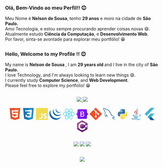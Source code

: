 
### Olá, Bem-Vindo ao meu Perfil!! 😊
Meu Nome é <strong>Nelson de Sousa</strong>, tenho <strong>29 anos</strong> e moro na cidade de <strong>São Paulo.</strong><br>
Amo Tecnologia, e estou sempre procurando aprender coisas novas 😄.<br>
Atualmente estudo <strong>Ciência da Computação</strong>, e <strong>Desenvolvimento Web</strong>.<br>
Por favor, sinta-se avontade para explorar meu portfólio! 😁<br>

##

### Hello, Welcome to my Profile !! 😊
My name is <strong> Nelson de Sousa </strong>, I am <strong> 29 years old </strong> and I live in the city of <strong> São Paulo. </strong> <br>
I love Technology, and I'm always looking to learn new things 😄. <br>
I currently study <strong>Computer Science</strong>, and <strong>Web Development</strong>. <br>
Please feel free to explore my portfolio! 😁 <br>
##

 <div align="center">
  <a href="https://github.com/NelsonSSoares" >
  <img height="180em" src="https://github-readme-stats.vercel.app/api?username=NelsonSSoares&show_icons=true&theme=chartreuse-dark&include_all_commits=true&count_private=true"/>
  <img height="180em" src="https://github-readme-stats.vercel.app/api/top-langs/?username=NelsonSSoares&layout=compact&langs_count=10&theme=chartreuse-dark"/>
</div>

<div style="display: inline-block" align="center"><br>
   <img align="center" alt="Nel-HTML" height="40" width="40" src="https://raw.githubusercontent.com/devicons/devicon/master/icons/html5/html5-original.svg">
   <img align="center" alt="Nel-CSS" height="40" width="40" src="https://raw.githubusercontent.com/devicons/devicon/master/icons/css3/css3-original.svg">
   <img align="center" alt="Nel-Js" height="40" width="40" src="https://raw.githubusercontent.com/devicons/devicon/master/icons/javascript/javascript-plain.svg">   
   <img align="center" alt="Nel-Jq" height="40" width="40" src="https://raw.githubusercontent.com/devicons/devicon/master/icons/jquery/jquery-plain.svg">
   <img align="center" alt="Nel-rc" height="40" width="40" src="https://raw.githubusercontent.com/devicons/devicon/master/icons/react/react-original.svg">
   <img align="center" alt="Nel-Bt" height="40" width="40" src="https://raw.githubusercontent.com/devicons/devicon/master/icons/bootstrap/bootstrap-original.svg">
   <img align="center" alt="Nel-git" height="40" width="40" src="https://raw.githubusercontent.com/devicons/devicon/master/icons/git/git-original.svg">
   <img align="center" alt="Nel-sql" height="40" width="40" src="https://raw.githubusercontent.com/devicons/devicon/master/icons/mysql/mysql-original.svg">
   <img align="center" alt="Nel-Python" height="40" width="40" src="https://raw.githubusercontent.com/devicons/devicon/master/icons/python/python-original.svg">
   <img align="center" alt="Nel-Java" height="40" width="40" src="https://raw.githubusercontent.com/devicons/devicon/master/icons/java/java-original.svg">
   <img align="center" alt="Nel-Flut" height="40" width="40" src="https://raw.githubusercontent.com/devicons/devicon/master/icons/flutter/flutter-original.svg">  
   <img align="center" alt="Nel-Csharp" height="40" width="40" src="https://raw.githubusercontent.com/devicons/devicon/master/icons/csharp/csharp-original.svg">
   
   
   
</div>

  ##
  
  
  <div align="center">
    <a href = "mailto:devnelsonssoares@gmail.com"><img src="https://img.shields.io/badge/-Gmail-%23333?style=for-the-badge&logo=gmail&logoColor=white" target="_blank"></a>
    <a href="https://www.linkedin.com/in/nelsonssoares/" target="_blank"><img src="https://img.shields.io/badge/-LinkedIn-%230077B5?style=for-the-badge&logo=linkedin&logoColor=white" target="_blank"></a> 
    <a href="https://api.whatsapp.com/send?phone=+5511958791414"><img src="https://img.shields.io/badge/WhatsApp-25D366?style=for-the-badge&logo=whatsapp&logoColor=white"></a>
  </div>
  <br>
  <p align="center"> 
   <img alingn="center" src="https://profile-counter.glitch.me/NelsonSSoares/count.svg" />
 </p>


